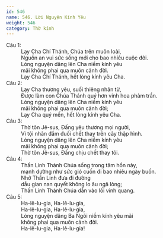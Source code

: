 ```yaml
---
id: 546
name: 546. Lời Nguyện Kính Yêu
weight: 546
category: Thờ kính
---
```

<dl><dt>Câu 1:</dt><dd data-verse="1">Lạy Cha Chí Thánh, Chúa trên muôn loài, <br/>Nguồn an vui sức sống mới cho bao nhiêu cuộc đời. <br/>Lòng nguyện dâng lên Cha niềm kính yêu <br/>mãi không phai qua muôn cảnh đời. <br/>Lạy Cha Chí Thánh, hết lòng kính yêu Cha. </dd><dt>Câu 2:</dt><dd data-verse="2">Lạy Cha thương yêu, suối thiêng nhân từ, <br/>Ðược làm con Chúa Thánh quý hơn vinh hoa phàm trần. <br/>Lòng nguyện dâng lên Cha niềm kính yêu <br/>mãi không phai qua muôn cảnh đời; <br/>Lạy Cha quý mến, hết lòng kính yêu Cha. </dd><dt>Câu 3:</dt><dd data-verse="3">Thờ tôn Jê-sus, Ðấng yêu thương mọi người, <br/>Vì tội nhân đắm đuối chết thay trên cây thập hình. <br/>Lòng nguyện dâng lên Cha niềm kính yêu <br/>mãi không phai qua muôn cảnh đời; <br/>Thờ tôn Jê-sus, Ðấng chịu chết thay tôi. </dd><dt>Câu 4:</dt><dd data-verse="4">Thần Linh Thánh Chúa sống trong tâm hồn này, <br/>mạnh dường như sức gió cuốn đi bao nhiêu ngày buồn. <br/>Nhờ Thần Linh đưa đi đường <br/>dẫu gian nan quyết không lo âu ngã lòng; <br/>Thần Linh Thánh Chúa dẫn vào lối vinh quang. </dd><dt>Câu 5:</dt><dd data-verse="5">Ha-lê-lu-gia, Ha-lê-lu-gia, <br/>Ha-lê-lu-gia, Ha-lê-lu-gia, <br/>Lòng nguyện dâng Ba Ngôi niềm kính yêu mãi <br/>không phai qua muôn cảnh đời. <br/>Ha-lê-lu-gia, Ha-lê-lu-gia! </dd></dl>
